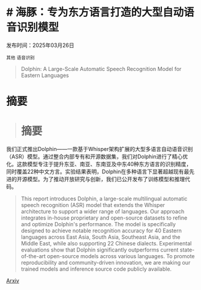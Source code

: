 # # 海豚：专为东方语言打造的大型自动语音识别模型

发布时间：2025年03月26日

`其他` `语音识别`

> Dolphin: A Large-Scale Automatic Speech Recognition Model for Eastern Languages

# 摘要

> # 摘要
我们正式推出Dolphin——一款基于Whisper架构扩展的大型多语言自动语音识别（ASR）模型。通过整合内部专有和开源数据集，我们对Dolphin进行了精心优化。这款模型专注于提升东亚、南亚、东南亚及中东40种东方语言的识别精度，同时覆盖22种中文方言。实验结果表明，Dolphin在多种语言下显著超越现有最先进的开源模型。为了推动开放研究与创新，我们已公开发布了训练模型和推理代码。


> This report introduces Dolphin, a large-scale multilingual automatic speech recognition (ASR) model that extends the Whisper architecture to support a wider range of languages. Our approach integrates in-house proprietary and open-source datasets to refine and optimize Dolphin's performance. The model is specifically designed to achieve notable recognition accuracy for 40 Eastern languages across East Asia, South Asia, Southeast Asia, and the Middle East, while also supporting 22 Chinese dialects. Experimental evaluations show that Dolphin significantly outperforms current state-of-the-art open-source models across various languages. To promote reproducibility and community-driven innovation, we are making our trained models and inference source code publicly available.

[Arxiv](https://arxiv.org/abs/2503.20212)